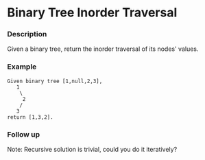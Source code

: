 # Binary Tree Inorder Traversal

### Description
Given a binary tree, return the inorder traversal of its nodes' values.

### Example
```
Given binary tree [1,null,2,3],
   1
    \
     2
    /
   3
return [1,3,2].
```

### Follow up
Note: Recursive solution is trivial, could you do it iteratively?
